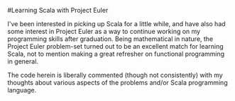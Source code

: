 #Learning Scala with Project Euler

I've been interested in picking up Scala for a little while, and have also had some interest in Project Euler as a way to continue working on my programming skills after graduation. Being mathematical in nature, the Project Euler problem-set turned out to be an excellent match for learning Scala, not to mention making a great refresher on functional programming in general.

The code herein is liberally commented (though not consistently) with my thoughts about various aspects of the problems and/or Scala programming language.
